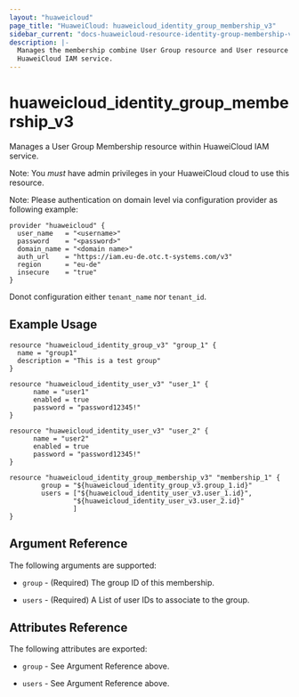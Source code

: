 ```yaml
---
layout: "huaweicloud"
page_title: "HuaweiCloud: huaweicloud_identity_group_membership_v3"
sidebar_current: "docs-huaweicloud-resource-identity-group-membership-v3"
description: |-
  Manages the membership combine User Group resource and User resource  within
  HuaweiCloud IAM service.
---
```


# huaweicloud\_identity\_group_membership_v3

Manages a User Group Membership resource within HuaweiCloud IAM service.

Note: You _must_ have admin privileges in your HuaweiCloud cloud to use
this resource.

Note: Please authentication on domain level via configuration
provider as following example:

```hcl
provider "huaweicloud" {
  user_name   = "<username>"
  password    = "<password>"
  domain_name = "<domain name>"
  auth_url    = "https://iam.eu-de.otc.t-systems.com/v3"
  region      = "eu-de"
  insecure    = "true"
}
```
Donot configuration either ```tenant_name``` nor ```tenant_id```.

## Example Usage

```hcl
resource "huaweicloud_identity_group_v3" "group_1" {
  name = "group1"
  description = "This is a test group"
}

resource "huaweicloud_identity_user_v3" "user_1" {
      name = "user1"
      enabled = true
      password = "password12345!"
}

resource "huaweicloud_identity_user_v3" "user_2" {
      name = "user2"
      enabled = true
      password = "password12345!"
}

resource "huaweicloud_identity_group_membership_v3" "membership_1" {
        group = "${huaweicloud_identity_group_v3.group_1.id}"
        users = ["${huaweicloud_identity_user_v3.user_1.id}",
                "${huaweicloud_identity_user_v3.user_2.id}"
                ]
}
```

## Argument Reference

The following arguments are supported:

* `group` - (Required) The group ID of this membership. 

* `users` - (Required) A List of user IDs to associate to the group.

## Attributes Reference

The following attributes are exported:

* `group` - See Argument Reference above.

* `users` - See Argument Reference above.

